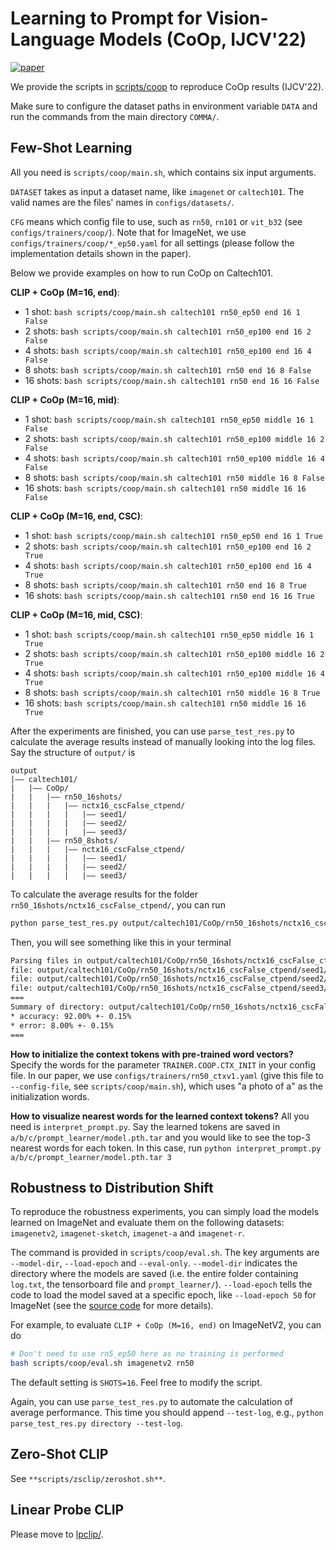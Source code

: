 # Learning to Prompt for Vision-Language Models (CoOp, IJCV'22)
[![paper](https://img.shields.io/badge/arXiv-Paper-<COLOR>.svg)](https://arxiv.org/abs/2109.01134)

We provide the scripts in [scripts/coop](../scripts/coop) to reproduce CoOp results (IJCV'22).

Make sure to configure the dataset paths in environment variable `DATA` and run the commands from the main directory `COMMA/`.

## Few-Shot Learning

All you need is `scripts/coop/main.sh`, which contains six input arguments.

`DATASET` takes as input a dataset name, like `imagenet` or `caltech101`. The valid names are the files' names in `configs/datasets/`.

`CFG` means which config file to use, such as `rn50`, `rn101` or `vit_b32` (see `configs/trainers/coop/`). Note that for ImageNet, we use `configs/trainers/coop/*_ep50.yaml` for all settings (please follow the implementation details shown in the paper).

Below we provide examples on how to run CoOp on Caltech101.

**CLIP + CoOp (M=16, end)**:
- 1 shot: `bash scripts/coop/main.sh caltech101 rn50_ep50 end 16 1 False`
- 2 shots: `bash scripts/coop/main.sh caltech101 rn50_ep100 end 16 2 False`
- 4 shots: `bash scripts/coop/main.sh caltech101 rn50_ep100 end 16 4 False`
- 8 shots: `bash scripts/coop/main.sh caltech101 rn50 end 16 8 False`
- 16 shots: `bash scripts/coop/main.sh caltech101 rn50 end 16 16 False`

**CLIP + CoOp (M=16, mid)**:
- 1 shot: `bash scripts/coop/main.sh caltech101 rn50_ep50 middle 16 1 False`
- 2 shots: `bash scripts/coop/main.sh caltech101 rn50_ep100 middle 16 2 False`
- 4 shots: `bash scripts/coop/main.sh caltech101 rn50_ep100 middle 16 4 False`
- 8 shots: `bash scripts/coop/main.sh caltech101 rn50 middle 16 8 False`
- 16 shots: `bash scripts/coop/main.sh caltech101 rn50 middle 16 16 False`

**CLIP + CoOp (M=16, end, CSC)**:
- 1 shot: `bash scripts/coop/main.sh caltech101 rn50_ep50 end 16 1 True`
- 2 shots: `bash scripts/coop/main.sh caltech101 rn50_ep100 end 16 2 True`
- 4 shots: `bash scripts/coop/main.sh caltech101 rn50_ep100 end 16 4 True`
- 8 shots: `bash scripts/coop/main.sh caltech101 rn50 end 16 8 True`
- 16 shots: `bash scripts/coop/main.sh caltech101 rn50 end 16 16 True`

**CLIP + CoOp (M=16, mid, CSC)**:
- 1 shot: `bash scripts/coop/main.sh caltech101 rn50_ep50 middle 16 1 True`
- 2 shots: `bash scripts/coop/main.sh caltech101 rn50_ep100 middle 16 2 True`
- 4 shots: `bash scripts/coop/main.sh caltech101 rn50_ep100 middle 16 4 True`
- 8 shots: `bash scripts/coop/main.sh caltech101 rn50 middle 16 8 True`
- 16 shots: `bash scripts/coop/main.sh caltech101 rn50 middle 16 16 True`

After the experiments are finished, you can use `parse_test_res.py` to calculate the average results instead of manually looking into the log files. Say the structure of `output/` is

```
output
|–– caltech101/
|   |–– CoOp/
|   |   |–– rn50_16shots/
|   |   |   |–– nctx16_cscFalse_ctpend/
|   |   |   |   |–– seed1/
|   |   |   |   |–– seed2/
|   |   |   |   |–– seed3/
|   |   |–– rn50_8shots/
|   |   |   |–– nctx16_cscFalse_ctpend/
|   |   |   |   |–– seed1/
|   |   |   |   |–– seed2/
|   |   |   |   |–– seed3/
```

To calculate the average results for the folder `rn50_16shots/nctx16_cscFalse_ctpend/`, you can run

```bash
python parse_test_res.py output/caltech101/CoOp/rn50_16shots/nctx16_cscFalse_ctpend
```

Then, you will see something like this in your terminal

```bash
Parsing files in output/caltech101/CoOp/rn50_16shots/nctx16_cscFalse_ctpend
file: output/caltech101/CoOp/rn50_16shots/nctx16_cscFalse_ctpend/seed1/log.txt. accuracy: 91.81%. error: 8.19%.
file: output/caltech101/CoOp/rn50_16shots/nctx16_cscFalse_ctpend/seed2/log.txt. accuracy: 92.01%. error: 7.99%.
file: output/caltech101/CoOp/rn50_16shots/nctx16_cscFalse_ctpend/seed3/log.txt. accuracy: 92.17%. error: 7.83%.
===
Summary of directory: output/caltech101/CoOp/rn50_16shots/nctx16_cscFalse_ctpend
* accuracy: 92.00% +- 0.15%
* error: 8.00% +- 0.15%
===
```

**How to initialize the context tokens with pre-trained word vectors?** Specify the words for the parameter `TRAINER.COOP.CTX_INIT` in your config file. In our paper, we use `configs/trainers/rn50_ctxv1.yaml` (give this file to `--config-file`, see `scripts/coop/main.sh`), which uses "a photo of a" as the initialization words.

**How to visualize nearest words for the learned context tokens?** All you need is `interpret_prompt.py`. Say the learned tokens are saved in `a/b/c/prompt_learner/model.pth.tar` and you would like to see the top-3 nearest words for each token. In this case, run `python interpret_prompt.py a/b/c/prompt_learner/model.pth.tar 3`

## Robustness to Distribution Shift
To reproduce the robustness experiments, you can simply load the models learned on ImageNet and evaluate them on the following datasets: `imagenetv2`, `imagenet-sketch`, `imagenet-a` and `imagenet-r`.

The command is provided in `scripts/coop/eval.sh`. The key arguments are `--model-dir`, `--load-epoch` and `--eval-only`. `--model-dir` indicates the directory where the models are saved (i.e. the entire folder containing `log.txt`, the tensorboard file and `prompt_learner/`). `--load-epoch` tells the code to load the model saved at a specific epoch, like `--load-epoch 50` for ImageNet (see the [source code](https://github.com/KaiyangZhou/Dassl.pytorch/blob/master/dassl/engine/trainer.py#L169) for more details).

For example, to evaluate `CLIP + CoOp (M=16, end)` on ImageNetV2, you can do

```bash
# Don't need to use rn5_ep50 here as no training is performed
bash scripts/coop/eval.sh imagenetv2 rn50
```

The default setting is `SHOTS=16`. Feel free to modify the script.

Again, you can use `parse_test_res.py` to automate the calculation of average performance. This time you should append `--test-log`, e.g., `python parse_test_res.py directory --test-log`.

## Zero-Shot CLIP

See `**scripts/zsclip/zeroshot.sh**`.

## Linear Probe CLIP

Please move to [lpclip/](lpclip/).